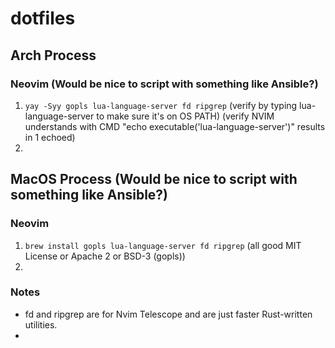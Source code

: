 # dotfiles

## Arch Process

### Neovim (Would be nice to script with something like Ansible?)
1) `yay -Syy gopls lua-language-server fd ripgrep` (verify by typing lua-language-server to make sure it's on OS PATH) (verify NVIM understands with CMD "echo executable('lua-language-server')" results in 1 echoed)
2) 

## MacOS Process (Would be nice to script with something like Ansible?)

### Neovim
1) `brew install gopls lua-language-server fd ripgrep` (all good MIT License or Apache 2 or BSD-3 (gopls))
2) 

### Notes
- fd and ripgrep are for Nvim Telescope and are just faster Rust-written utilities.
- 

